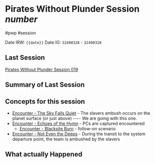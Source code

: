 # Pirates Without Plunder Session _number_
#pwp #session

Date IRW: `{{date}}` 
Date IG: `32490328` - `32490328`
## Last Session

[Pirates Without Plunder Session 019](Pirates%20Without%20Plunder%20Session%20019.md)
## Summary of Last Session



## Concepts for this session

- [Encounter - The Sky Falls Quiet](Encounter%20-%20The%20Sky%20Falls%20Quiet.md) - The slavers ambush occurs on the planet surface (or just above)  ---- We are going with this one.
- [Encounter - Echoes of the Hymn](Encounter%20-%20Echoes%20of%20the%20Hymn.md) - PCs are captured encountered 
	- [Encounter - Blacksite Burn](Encounter%20-%20Blacksite%20Burn.md) - follow-on scenario
- [Encounter - Not Even the Deeps](Encounter%20-%20Not%20Even%20the%20Deeps.md) - During the transit to the system departure point, the team is ambushed by the slavers
## What actually Happened

